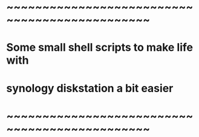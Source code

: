 # ~~~~~~~~~~~~~~~~~~~~~~~~~~~~~~~~~~~~~~~~~~~~~~
#
#  Some small shell scripts to make life with 
#  synology diskstation a bit easier
#
# ~~~~~~~~~~~~~~~~~~~~~~~~~~~~~~~~~~~~~~~~~~~~~~

